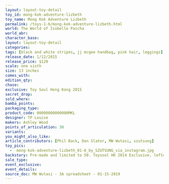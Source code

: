 ```yaml
---
layout: layout-toy-detail 
toy_id: mong-kok-adventure-lizbeth
toy_name: Mong Kok Adventure Lizbeth
permalink: /toys-1-6/mong-kok-adventure-lizbeth.html
world: The World of Isobelle Pascha
world_abr: 
character_base: 
layout: layout-toy-detail
categories: 
tags: [black and white stripes, jj mcgee handbag, pink hair, leggings]
release_date: 1/12/2015
release_price: $120 
scale: one sixth
size: 13 inches
comes_with: 
edition_qty: 
chase: 
exclusive: Toy Soul Hong Kong 2015
secret_drop: 
sold_where: 
bamba_points: 
packaging_type: 
product_code: 00000000000000MKL
designer: TP Louise
makers: Ashley Wood
points_of_articulation: 30
variants: 
you_might_also_like: 
article_contributors: [Phil Back, Don Slater, MW Wutasi, szutsung]
toy_pics: 
  -  mong-kok-adventure-lizbeth_01-6_by_SZUTSUNG_via_instagram.jpg
backstory: Pre-made and limited to 50. Toysoul HK 2014 Exclusive, leftover stock
sale_type: 
event_exclusive: 
event_details: 
source_doc: MW Wutasi - 3A spreadsheet - 01-15-2019
---
```

